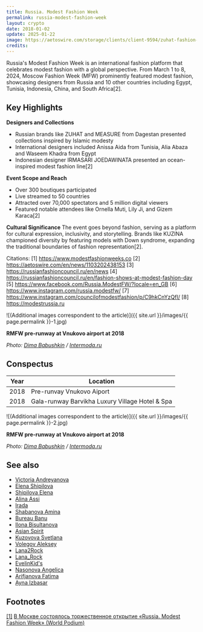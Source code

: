 ```yaml
---
title: Russia. Modest Fashion Week
permalink: russia-modest-fashion-week
layout: crypto
date: 2018-01-02
update: 2025-01-22
image: https://aetoswire.com/storage/clients/client-9594/zuhat-fashion-show-photo-pesnya-2024-0306-117.JPG
credits:
---
```


Russia's Modest Fashion Week is an international fashion platform that celebrates modest fashion with a global perspective. From March 1 to 8, 2024, Moscow Fashion Week (MFW) prominently featured modest fashion, showcasing designers from Russia and 10 other countries including Egypt, Tunisia, Indonesia, China, and South Africa[2].

## Key Highlights

**Designers and Collections**
- Russian brands like ZUHAT and MEASURE from Dagestan presented collections inspired by Islamic modesty
- International designers included Anissa Aida from Tunisia, Alia Abaza and Waseem Khadra from Egypt
- Indonesian designer IRMASARI JOEDAWINATA presented an ocean-inspired modest fashion line[2]

**Event Scope and Reach**
- Over 300 boutiques participated
- Live streamed to 50 countries
- Attracted over 70,000 spectators and 5 million digital viewers
- Featured notable attendees like Ornella Muti, Lily Ji, and Gizem Karaca[2]

**Cultural Significance**
The event goes beyond fashion, serving as a platform for cultural expression, inclusivity, and storytelling. Brands like KUZINA championed diversity by featuring models with Down syndrome, expanding the traditional boundaries of fashion representation[2].

Citations:
[1] https://www.modestfashionweeks.co
[2] https://aetoswire.com/en/news/1103202438153
[3] https://russianfashioncouncil.ru/en/news
[4] https://russianfashioncouncil.ru/en/fashion-shows-at-modest-fashion-day
[5] https://www.facebook.com/Russia.ModestFW/?locale=en_GB
[6] https://www.instagram.com/russia.modestfw/
[7] https://www.instagram.com/councilofmodestfashion/p/C9hkCnYzQfI/
[8] https://modestrussia.ru

![(Additional images correspondent to the article)]({{ site.url }}/images/{{ page.permalink }}-1.jpg)

**RMFW pre-runway at Vnukovo airport at 2018**

*Photo: [Dima Babushkin](babushkin-dima) / [Intermoda.ru](http://www.intermoda.ru/cit/pervyy-pokaz-russia-modest-fashion-week.html)*

## Сonspectus

|Year|Location|
|-|-|
|2018|Pre-runvay Vnukovo Aiport|
|2018|Gala-runway Barvikha Luxury Village Hotel & Spa|

![(Additional images correspondent to the article)]({{ site.url }}/images/{{ page.permalink }}-2.jpg)

**RMFW pre-runway at Vnukovo airport at 2018**

*Photo: [Dima Babushkin](babushkin-dima) / [Intermoda.ru](http://www.intermoda.ru/cit/pervyy-pokaz-russia-modest-fashion-week.html)*

## See also

+ [Victoria Andreyanova](andreyanova-victoria)
+ [Elena Shipilova](shipilova-elena)
+ [Shipilova Elena](elena-shipilova)
+ [Alina Assi](assi-alina)
+ [Irada](irada)
+ [Shabanova Amina](amina-shabanova)
+ [Bureau Banu](bureau-banu)
+ [Ilona Bisultanova](bisultanova-ilona)
+ [Asian Spirit](asian-spirit)
+ [Kuzovova Svetlana](svetlana-kuzovova)
+ [Volegov Aleksey](aleksey-volegov)
+ [Lana2Rock](lana2rock)
+ [Lana_Rock](lana-rock)
+ [EvelinKid's](evelinkid-s)
+ [Nasonova Angelica](angelica-nasonova)
+ [Arifjanova Fatima](fatima-arifjanova)
+ [Ayna Izbasar](izbasar-ayna)

## Footnotes

[[1]](#a1) <span id="f1"></span> [В Москве состоялось торжественное открытие «Russia. Modest Fashion Week» (World Podium)](https://worldpodium.ru/news/v-moskve-sostoyalos-torzhestvennoe-otkrytie-russia-modest-fashion-week)
